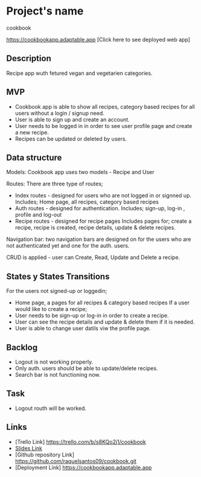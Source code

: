 # Project's name
cookbook

https://cookbookapp.adaptable.app
[Click here to see deployed web app] 

## Description
Recipe app wuth fetured vegan and vegetarien categories.


## MVP
- Cookbook app is able to show all recipes, category based recipes for all users without a login / signup need.
- User is able to sign up and create an account.
- User needs to be logged in in order to see user profile page and create a new recipe.
- Recipes can be updated or deleted by users.


## Data structure
Models: 
Cookbook app uses two models - Recipe and User

Routes:
There are three type of routes;
- Index routes - designed for users who are not logged in or signned up. 
    Includes; Home page, all recipes, category based recipes 
- Auth routes - designed for authentication.
    Includes; sign-up, log-in , profile and log-out
- Recipe routes - designed for recipe pages
    Includes pages for; create a recipe, recipe is created, recipe details, update & delete recipes.

Navigation bar: two navigation bars are designed on for the users who are not authenticated yet and one for the auth. users.

CRUD is applied - user can Create, Read, Update and Delete a recipe.

## States y States Transitions
For the users not signed-up or loggedin;
- Home page, a pages for all recipes & category based recipes
If a user would like to create a recipe;
- User needs to be sign-up or log-in in order to create a recipe.
- User can see the recipe details and update & delete them if it is needed.
- User is able to change user datils viw the profile page.


## Backlog
- Logout is not working properly.
- Only auth. users should be able to update/delete recipes.
- Search bar is not functioning now.

## Task
- Logout routh will be worked.


## Links

- [Trello Link] https://trello.com/b/s8KQo2j1/cookbook
- [Slides Link](http://slides.com)
- [Github repository Link] https://github.com/raquelsantos09/cookbook.git
- [Deployment Link] https://cookbookapp.adaptable.app